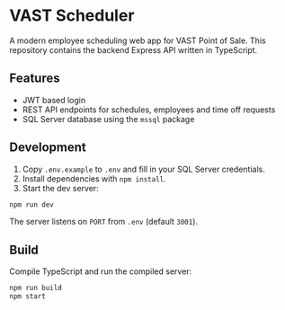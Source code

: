 # VAST Scheduler

A modern employee scheduling web app for VAST Point of Sale. This repository contains the backend Express API written in TypeScript.

## Features
- JWT based login
- REST API endpoints for schedules, employees and time off requests
- SQL Server database using the `mssql` package

## Development

1. Copy `.env.example` to `.env` and fill in your SQL Server credentials.
2. Install dependencies with `npm install`.
3. Start the dev server:

```bash
npm run dev
```

The server listens on `PORT` from `.env` (default `3001`).

## Build

Compile TypeScript and run the compiled server:

```bash
npm run build
npm start
```
